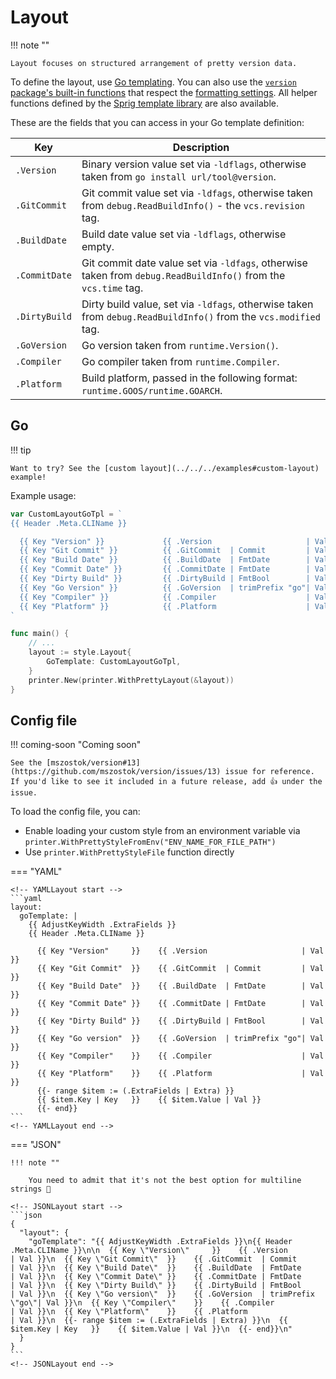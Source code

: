 # Layout

!!! note ""

    Layout focuses on structured arrangement of pretty version data.

To define the layout, use [Go templating](https://pkg.go.dev/html/template). You can also use the [`version` package's built-in functions](https://github.com/mszostok/version/blob/main/style/go-tpl-funcs.go) that respect the [formatting settings](./format.md). All helper functions defined by the [Sprig template library](https://masterminds.github.io/sprig/) are also available.

These are the fields that you can access in your Go template definition:

| Key           | Description                                                                                                     |
| ------------- | --------------------------------------------------------------------------------------------------------------- |
| `.Version`    | Binary version value set via `-ldflags`, otherwise taken from `go install url/tool@version`.                    |
| `.GitCommit`  | Git commit value set via `-ldfags`, otherwise taken from `debug.ReadBuildInfo()` - the `vcs.revision` tag.      |
| `.BuildDate`  | Build date value set via `-ldflags`, otherwise empty.                                                           |
| `.CommitDate` | Git commit date value set via `-ldfags`, otherwise taken from `debug.ReadBuildInfo()` from the `vcs.time` tag.  |
| `.DirtyBuild` | Dirty build value, set via `-ldfags`, otherwise taken from `debug.ReadBuildInfo()` from the `vcs.modified` tag. |
| `.GoVersion`  | Go version taken from `runtime.Version()`.                                                                      |
| `.Compiler`   | Go compiler taken from `runtime.Compiler`.                                                                      |
| `.Platform`   | Build platform, passed in the following format: `runtime.GOOS/runtime.GOARCH`.                                  |

## Go

!!! tip

    Want to try? See the [custom layout](../../../examples#custom-layout) example!

Example usage:

```go
var CustomLayoutGoTpl = `
{{ Header .Meta.CLIName }}

  {{ Key "Version" }}             {{ .Version                     | Val }}
  {{ Key "Git Commit" }}          {{ .GitCommit  | Commit         | Val }}
  {{ Key "Build Date" }}          {{ .BuildDate  | FmtDate        | Val }}
  {{ Key "Commit Date" }}         {{ .CommitDate | FmtDate        | Val }}
  {{ Key "Dirty Build" }}         {{ .DirtyBuild | FmtBool        | Val }}
  {{ Key "Go Version" }}          {{ .GoVersion  | trimPrefix "go"| Val }}
  {{ Key "Compiler" }}            {{ .Compiler                    | Val }}
  {{ Key "Platform" }}            {{ .Platform                    | Val }}
`

func main() {
	// ...
	layout := style.Layout{
		GoTemplate: CustomLayoutGoTpl,
	}
	printer.New(printer.WithPrettyLayout(&layout))
}
```

## Config file

!!! coming-soon "Coming soon"

    See the [mszostok/version#13](https://github.com/mszostok/version/issues/13) issue for reference. If you'd like to see it included in a future release, add 👍 under the issue.

To load the config file, you can:

- Enable loading your custom style from an environment variable via `printer.WithPrettyStyleFromEnv("ENV_NAME_FOR_FILE_PATH")`
- Use `printer.WithPrettyStyleFile` function directly

=== "YAML"

    <!-- YAMLLayout start -->
    ```yaml
    layout:
      goTemplate: |
        {{ AdjustKeyWidth .ExtraFields }}
        {{ Header .Meta.CLIName }}

          {{ Key "Version"     }}    {{ .Version                     | Val }}
          {{ Key "Git Commit"  }}    {{ .GitCommit  | Commit         | Val }}
          {{ Key "Build Date"  }}    {{ .BuildDate  | FmtDate        | Val }}
          {{ Key "Commit Date" }}    {{ .CommitDate | FmtDate        | Val }}
          {{ Key "Dirty Build" }}    {{ .DirtyBuild | FmtBool        | Val }}
          {{ Key "Go version"  }}    {{ .GoVersion  | trimPrefix "go"| Val }}
          {{ Key "Compiler"    }}    {{ .Compiler                    | Val }}
          {{ Key "Platform"    }}    {{ .Platform                    | Val }}
          {{- range $item := (.ExtraFields | Extra) }}
          {{ $item.Key | Key   }}    {{ $item.Value | Val }}
          {{- end}}
    ```
    <!-- YAMLLayout end -->

=== "JSON"

    !!! note ""

        You need to admit that it's not the best option for multiline strings 😬

    <!-- JSONLayout start -->
    ```json
    {
      "layout": {
        "goTemplate": "{{ AdjustKeyWidth .ExtraFields }}\n{{ Header .Meta.CLIName }}\n\n  {{ Key \"Version\"     }}    {{ .Version                     | Val }}\n  {{ Key \"Git Commit\"  }}    {{ .GitCommit  | Commit         | Val }}\n  {{ Key \"Build Date\"  }}    {{ .BuildDate  | FmtDate        | Val }}\n  {{ Key \"Commit Date\" }}    {{ .CommitDate | FmtDate        | Val }}\n  {{ Key \"Dirty Build\" }}    {{ .DirtyBuild | FmtBool        | Val }}\n  {{ Key \"Go version\"  }}    {{ .GoVersion  | trimPrefix \"go\"| Val }}\n  {{ Key \"Compiler\"    }}    {{ .Compiler                    | Val }}\n  {{ Key \"Platform\"    }}    {{ .Platform                    | Val }}\n  {{- range $item := (.ExtraFields | Extra) }}\n  {{ $item.Key | Key   }}    {{ $item.Value | Val }}\n  {{- end}}\n"
      }
    }
    ```
    <!-- JSONLayout end -->
